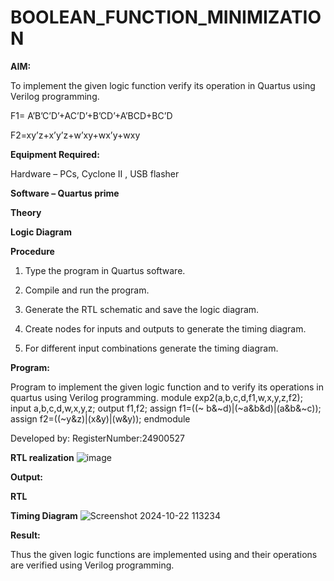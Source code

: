 # BOOLEAN_FUNCTION_MINIMIZATION

**AIM:**

To implement the given logic function verify its operation in Quartus using Verilog programming.

F1= A’B’C’D’+AC’D’+B’CD’+A’BCD+BC’D 

F2=xy’z+x’y’z+w’xy+wx’y+wxy

**Equipment Required:**

Hardware – PCs, Cyclone II , USB flasher

**Software – Quartus prime**

**Theory**

**Logic Diagram**

**Procedure**

1.	Type the program in Quartus software.

2.	Compile and run the program.

3.	Generate the RTL schematic and save the logic diagram.

4.	Create nodes for inputs and outputs to generate the timing diagram.

5.	For different input combinations generate the timing diagram.


**Program:**

Program to implement the given logic function and to verify its operations in quartus using Verilog programming. 
module exp2(a,b,c,d,f1,w,x,y,z,f2);
input a,b,c,d,w,x,y,z;
output f1,f2;
assign f1=((~ b&~d)|(~a&b&d)|(a&b&~c));
assign f2=((~y&z)|(x&y)|(w&y));
endmodule

Developed by: RegisterNumber:24900527


**RTL realization**
![image](https://github.com/user-attachments/assets/f7be4304-eefc-429f-b232-e10fbad69bd3)

**Output:**

**RTL**

**Timing Diagram**
![Screenshot 2024-10-22 113234](https://github.com/user-attachments/assets/2ed8efe7-1318-4f81-8bec-f73a1fa1390d)

**Result:**

Thus the given logic functions are implemented using and their operations are verified using Verilog programming.

